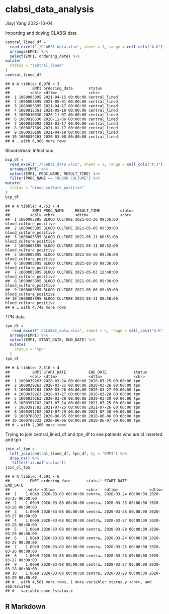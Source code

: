 clabsi_data_analysis
================
Jiayi Yang
2022-10-04

Importing and tidying CLABSI data

``` r
central_lined_df =
  read_excel("./CLABSI_data.xlsx", sheet = 1, range = cell_cols("A:G")) %>% 
  arrange(EMPI) %>% 
  select(EMPI, ordering_date) %>% 
mutate(
  status = "central_lined"
)
central_lined_df
```

    ## # A tibble: 6,978 × 3
    ##          EMPI ordering_date       status       
    ##         <dbl> <dttm>              <chr>        
    ##  1 1000005895 2021-04-15 00:00:00 central_lined
    ##  2 1000005895 2021-05-01 00:00:00 central_lined
    ##  3 1000005895 2021-04-17 00:00:00 central_lined
    ##  4 1000012361 2021-05-10 00:00:00 central_lined
    ##  5 1000016630 2020-11-07 00:00:00 central_lined
    ##  6 1000016630 2020-11-06 00:00:00 central_lined
    ##  7 1000018092 2022-03-17 00:00:00 central_lined
    ##  8 1000027309 2021-01-17 00:00:00 central_lined
    ##  9 1000030188 2021-04-18 00:00:00 central_lined
    ## 10 1000039263 2020-03-08 00:00:00 central_lined
    ## # … with 6,968 more rows

Bloodstream Infectious

``` r
bcp_df =
  read_excel("./CLABSI_data.xlsx", sheet = 3, range = cell_cols("A:J")) %>% 
  arrange(EMPI) %>% 
  select(EMPI, PROC_NAME, RESULT_TIME) %>% 
  filter(PROC_NAME == "BLOOD CULTURE") %>% 
mutate(
  status = "blood_culture_positive"
)
bcp_df
```

    ## # A tibble: 4,752 × 4
    ##          EMPI PROC_NAME     RESULT_TIME         status                
    ##         <dbl> <chr>         <dttm>              <chr>                 
    ##  1 1000005895 BLOOD CULTURE 2021-03-20 09:36:00 blood_culture_positive
    ##  2 1000005895 BLOOD CULTURE 2021-05-06 09:39:00 blood_culture_positive
    ##  3 1000005895 BLOOD CULTURE 2021-05-11 08:51:00 blood_culture_positive
    ##  4 1000005895 BLOOD CULTURE 2021-05-11 08:52:00 blood_culture_positive
    ##  5 1000005895 BLOOD CULTURE 2021-03-20 09:36:00 blood_culture_positive
    ##  6 1000005895 BLOOD CULTURE 2021-03-20 09:36:00 blood_culture_positive
    ##  7 1000005895 BLOOD CULTURE 2021-05-03 12:48:00 blood_culture_positive
    ##  8 1000005895 BLOOD CULTURE 2021-05-06 09:36:00 blood_culture_positive
    ##  9 1000005895 BLOOD CULTURE 2021-05-06 09:39:00 blood_culture_positive
    ## 10 1000005895 BLOOD CULTURE 2021-05-11 08:50:00 blood_culture_positive
    ## # … with 4,742 more rows

TPN data

``` r
tpn_df =
   read_excel("./CLABSI_data.xlsx", sheet = 4, range = cell_cols("A:K")) %>% 
  arrange(EMPI) %>% 
  select(EMPI, START_DATE, END_DATE) %>% 
  mutate(
    status = "tpn"
  )
tpn_df
```

    ## # A tibble: 2,310 × 4
    ##          EMPI START_DATE          END_DATE            status
    ##         <dbl> <dttm>              <dttm>              <chr> 
    ##  1 1000039263 2020-03-24 00:00:00 2020-03-25 00:00:00 tpn   
    ##  2 1000039263 2020-03-25 00:00:00 2020-03-26 00:00:00 tpn   
    ##  3 1000039263 2020-03-26 00:00:00 2020-03-27 00:00:00 tpn   
    ##  4 1000039263 2020-03-27 00:00:00 2020-03-28 00:00:00 tpn   
    ##  5 1000039263 2020-03-28 00:00:00 2020-03-29 00:00:00 tpn   
    ##  6 1000391782 2021-07-24 00:00:00 2021-07-25 00:00:00 tpn   
    ##  7 1000391782 2021-07-25 00:00:00 2021-07-26 00:00:00 tpn   
    ##  8 1000391782 2021-07-29 00:00:00 2021-07-30 00:00:00 tpn   
    ##  9 1000708322 2020-06-05 00:00:00 2020-06-06 00:00:00 tpn   
    ## 10 1000708322 2020-06-06 00:00:00 2020-06-07 00:00:00 tpn   
    ## # … with 2,300 more rows

Trying to join central_lined_df and tpn_df to see patients who are cl
inserted and tpn

``` r
join_cl_tpn =
  left_join(central_lined_df, tpn_df, by = "EMPI") %>% 
  drop_na() %>% 
   filter(!is.na("status"))
join_cl_tpn
```

    ## # A tibble: 4,591 × 6
    ##         EMPI ordering_date       statu…¹ START_DATE          END_DATE           
    ##        <dbl> <dttm>              <chr>   <dttm>              <dttm>             
    ##  1    1.00e9 2020-03-08 00:00:00 centra… 2020-03-24 00:00:00 2020-03-25 00:00:00
    ##  2    1.00e9 2020-03-08 00:00:00 centra… 2020-03-25 00:00:00 2020-03-26 00:00:00
    ##  3    1.00e9 2020-03-08 00:00:00 centra… 2020-03-26 00:00:00 2020-03-27 00:00:00
    ##  4    1.00e9 2020-03-08 00:00:00 centra… 2020-03-27 00:00:00 2020-03-28 00:00:00
    ##  5    1.00e9 2020-03-08 00:00:00 centra… 2020-03-28 00:00:00 2020-03-29 00:00:00
    ##  6    1.00e9 2020-03-08 00:00:00 centra… 2020-03-24 00:00:00 2020-03-25 00:00:00
    ##  7    1.00e9 2020-03-08 00:00:00 centra… 2020-03-25 00:00:00 2020-03-26 00:00:00
    ##  8    1.00e9 2020-03-08 00:00:00 centra… 2020-03-26 00:00:00 2020-03-27 00:00:00
    ##  9    1.00e9 2020-03-08 00:00:00 centra… 2020-03-27 00:00:00 2020-03-28 00:00:00
    ## 10    1.00e9 2020-03-08 00:00:00 centra… 2020-03-28 00:00:00 2020-03-29 00:00:00
    ## # … with 4,581 more rows, 1 more variable: status.y <chr>, and abbreviated
    ## #   variable name ¹​status.x

## R Markdown
